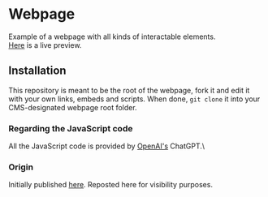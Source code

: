 # Webpage
Example of a webpage with all kinds of interactable elements. \
[Here](https://criccadam.us) is a live preview.

## Installation
This repository is meant to be the root of the webpage, fork it and edit it with your own links, embeds and scripts.
When done, `git clone` it into your CMS-designated webpage root folder.

### Regarding the JavaScript code
All the JavaScript code is provided by [OpenAI's](https://github.com/openai) ChatGPT.\

### Origin
Initially published [here](https://github.com/criccadamus/webpage). Reposted here for visibility purposes.
